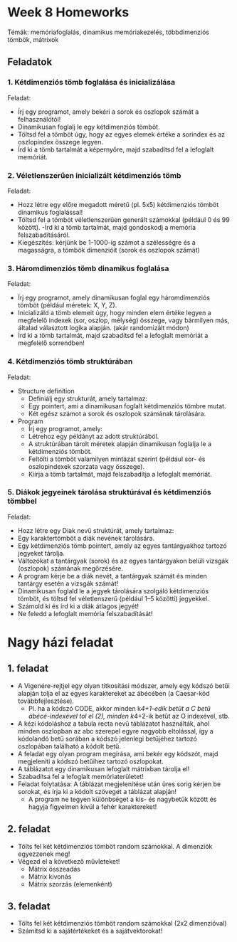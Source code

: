 # Week 8 Homeworks

Témák: memóriafoglalás, dinamikus memóriakezelés, többdimenziós tömbök, mátrixok

## Feladatok


### 1. Kétdimenziós tömb foglalása és inicializálása

Feladat:
- Írj egy programot, amely bekéri a sorok és oszlopok számát a felhasználótól!
- Dinamikusan foglalj le egy kétdimenziós tömböt.
- Töltsd fel a tömböt úgy, hogy az egyes elemek értéke a sorindex és az oszlopindex összege legyen.
- Írd ki a tömb tartalmát a képernyőre, majd szabadítsd fel a lefoglalt memóriát.

### 2. Véletlenszerűen inicializált kétdimenziós tömb

Feladat:
- Hozz létre egy előre megadott méretű (pl. 5x5) kétdimenziós tömböt dinamikus foglalással!
- Töltsd fel a tömböt véletlenszerűen generált számokkal (például 0 és 99 között).
-Írd ki a tömb tartalmát, majd gondoskodj a memória felszabadításáról.
- Kiegészítés: kérjünk be 1-1000-ig számot a szélességre és a magasságra, a tömbök dimenzióit (sorok és oszlopok számát)

### 3. Háromdimenziós tömb dinamikus foglalása

Feladat:
- Írj egy programot, amely dinamikusan foglal egy háromdimenziós tömböt (például méretek: X, Y, Z).
- Inicializáld a tömb elemeit úgy, hogy minden elem értéke legyen a megfelelő indexek (sor, oszlop, mélység) összege, vagy bármilyen más, általad választott logika alapján. (akár randomizált módon)
- Írd ki a tömb tartalmát, majd szabadítsd fel a lefoglalt memóriát a megfelelő sorrendben!

### 4. Kétdimenziós tömb struktúrában

Feladat:
- Structure definition
  - Definiálj egy strukturát, amely tartalmaz:
  - Egy pointert, ami a dinamikusan foglalt kétdimenziós tömbre mutat.
  - Két egész számot a sorok és oszlopok számának tárolására.
- Program
  - Írj egy programot, amely:
  - Létrehoz egy példányt az adott struktúrából.
  - A struktúrában tárolt méretek alapján dinamikusan foglalja le a kétdimenziós tömböt.
  - Feltölti a tömböt valamilyen mintázat szerint (például sor- és oszlopindexek szorzata vagy összege).
  - Kiírja a tömb tartalmát, majd felszabadítja a lefoglalt memóriát.

### 5. Diákok jegyeinek tárolása struktúrával és kétdimenziós tömbbel

Feladat:
- Hozz létre egy Diak nevű struktúrát, amely tartalmaz:
- Egy karaktertömböt a diák nevének tárolására.
- Egy kétdimenziós tömb pointert, amely az egyes tantárgyakhoz tartozó jegyeket tárolja.
- Változókat a tantárgyak (sorok) és az egyes tantárgyakon belüli vizsgák (oszlopok) számának megőrzésére.
- A program kérje be a diák nevét, a tantárgyak számát és minden tantárgy esetén a vizsgák számát!
- Dinamikusan foglald le a jegyek tárolására szolgáló kétdimenziós tömböt, és töltsd fel véletlenszerű (például 1–5 közötti) jegyekkel.
- Számold ki és írd ki a diák átlagos jegyét!
- Ne feledd a lefoglalt memória felszabadítását!



# Nagy házi feladat

## 1. feladat
- A Vigenére-rejtjel egy olyan titkosítási módszer, amely egy kódszó betűi alapján tolja el az egyes karaktereket az ábécében (a Caesar-kód továbbfejlesztése).
  - Pl. ha a kódszó CODE, akkor minden k*4+1-edik betűt a C betű ábécé-indexével tol el (2), minden k*4+2-ik betűt az O indexével, stb.
- A kézi kódoláshoz a tabula recta nevű táblázatot használták, ahol minden oszlopban az abc szerepel egyre nagyobb eltolással, így a kódolandó betű sorában a kódszó jelenlegi betűjéhez tartozó oszlopában található a kódolt betű.
- A feladat egy olyan program megírása, ami bekér egy kódszót, majd megjeleníti a kódszó betűihez tartozó oszlopokat.
- A táblázatot egy dinamikusan lefoglalt mátrixban tárolja el!
- Szabadítsa fel a lefoglalt memóriaterületet!
- Feladat folytatása: A táblázat megjelenítése után üres sorig kérjen be sorokat, és írja ki a kódolt szöveget a táblázat alapján!
  - A program ne tegyen különbséget a kis- és nagybetűk között és hagyja figyelmen kívül a fehér karaktereket!

## 2. feladat
- Tölts fel két kétdimenziós tömböt random számokkal. A dimenziók egyezzenek meg!
- Végezd el a következő művleteket!
  - Mátrix összeadás
  - Mátrix kivonás
  - Mátrix szorzás (elemenként)

## 3. feladat
- Tölts fel két kétdimenziós tömböt random számokkal (2x2 dimenzióval)
- Számítsd ki a sajátértékeket és a sajátvektorokat!